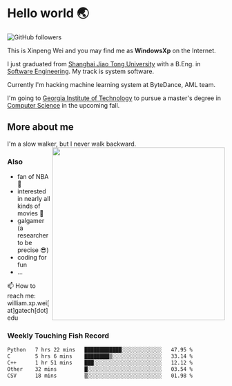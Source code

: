<!--
**WindowsXp-Beta/WindowsXp-Beta** is a ✨ _special_ ✨ repository because its `README.md` (this file) appears on your GitHub profile.

Here are some ideas to get you started:

- 🔭 I’m currently working on ...
- 🌱 I’m currently learning ...
- 👯 I’m looking to collaborate on ...
- 🤔 I’m looking for help with ...
- 💬 Ask me about ...
- 📫 How to reach me: ...
- 😄 Pronouns: ...
- ⚡ Fun fact: ...
-->
# Hello world :earth_asia:

![GitHub followers](https://img.shields.io/github/followers/WindowsXp-Beta?style=social)

This is Xinpeng Wei and you may find me as **WindowsXp** on the Internet.

I just graduated from [Shanghai Jiao Tong University](http://en.sjtu.edu.cn/) with a B.Eng. in [Software Engineering](http://www.se.sjtu.edu.cn/). My track is system software.

Currently I'm hacking machine learning system at ByteDance, AML team.

I'm going to [Georgia Institute of Technology](https://www.gatech.edu/) to pursue a master's degree in [Computer Science](https://www.cc.gatech.edu/degree-programs/master-science-computer-science) in the upcoming fall.

## More about me

I'm a slow walker, but I never walk backward.<img align='right' src='https://github-readme-stats.vercel.app/api/top-langs/?username=WindowsXp-Beta&layout=compact&hide=scss,hcl,Tcl&langs_count=5&theme=tokyonight' width='400px'>

### Also
- fan of NBA :basketball:
- interested in nearly all kinds of movies :movie_camera:
- galgamer (a researcher to be precise :sunglasses:)
- coding for fun
- ...

📫 How to reach me: william.xp.wei[at]gatech[dot]edu

### Weekly Touching Fish Record

<!--START_SECTION:waka-->

```txt
Python   7 hrs 22 mins   ████████████░░░░░░░░░░░░░   47.95 %
C        5 hrs 6 mins    ████████▒░░░░░░░░░░░░░░░░   33.14 %
C++      1 hr 51 mins    ███░░░░░░░░░░░░░░░░░░░░░░   12.12 %
Other    32 mins         █░░░░░░░░░░░░░░░░░░░░░░░░   03.54 %
CSV      18 mins         ▒░░░░░░░░░░░░░░░░░░░░░░░░   01.98 %
```

<!--END_SECTION:waka-->
